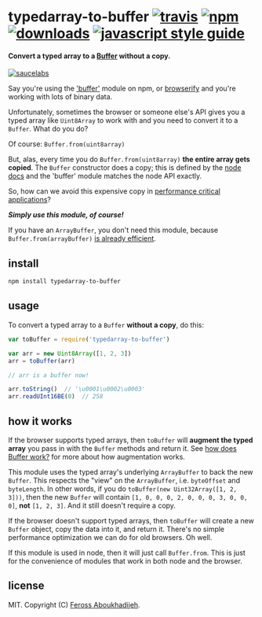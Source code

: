 # typedarray-to-buffer [![travis][travis-image]][travis-url] [![npm][npm-image]][npm-url] [![downloads][downloads-image]][downloads-url] [![javascript style guide][standard-image]][standard-url]

[travis-image]: https://img.shields.io/travis/feross/typedarray-to-buffer/master.svg
[travis-url]: https://travis-ci.org/feross/typedarray-to-buffer
[npm-image]: https://img.shields.io/npm/v/typedarray-to-buffer.svg
[npm-url]: https://npmjs.org/package/typedarray-to-buffer
[downloads-image]: https://img.shields.io/npm/dm/typedarray-to-buffer.svg
[downloads-url]: https://npmjs.org/package/typedarray-to-buffer
[standard-image]: https://img.shields.io/badge/code_style-standard-brightgreen.svg
[standard-url]: https://standardjs.com

#### Convert a typed array to a [Buffer](https://github.com/feross/buffer) without a copy.

[![saucelabs][saucelabs-image]][saucelabs-url]

[saucelabs-image]: https://saucelabs.com/browser-matrix/typedarray-to-buffer.svg
[saucelabs-url]: https://saucelabs.com/u/typedarray-to-buffer

Say you're using the ['buffer'](https://github.com/feross/buffer) module on npm, or
[browserify](https://browserify.org/) and you're working with lots of binary data.

Unfortunately, sometimes the browser or someone else's API gives you a typed array like
`Uint8Array` to work with and you need to convert it to a `Buffer`. What do you do?

Of course: `Buffer.from(uint8array)`

But, alas, every time you do `Buffer.from(uint8array)` **the entire array gets copied**.
The `Buffer` constructor does a copy; this is
defined by the [node docs](https://nodejs.org/api/buffer.html) and the 'buffer' module
matches the node API exactly.

So, how can we avoid this expensive copy in
[performance critical applications](https://github.com/feross/buffer/issues/22)?

***Simply use this module, of course!***

If you have an `ArrayBuffer`, you don't need this module, because
`Buffer.from(arrayBuffer)`
[is already efficient](https://nodejs.org/api/buffer.html#buffer_class_method_buffer_from_arraybuffer_byteoffset_length).

## install

```bash
npm install typedarray-to-buffer
```

## usage

To convert a typed array to a `Buffer` **without a copy**, do this:

```js
var toBuffer = require('typedarray-to-buffer')

var arr = new Uint8Array([1, 2, 3])
arr = toBuffer(arr)

// arr is a buffer now!

arr.toString()  // '\u0001\u0002\u0003'
arr.readUInt16BE(0)  // 258
```

## how it works

If the browser supports typed arrays, then `toBuffer` will **augment the typed array** you
pass in with the `Buffer` methods and return it. See [how does Buffer
work?](https://github.com/feross/buffer#how-does-it-work) for more about how augmentation
works.

This module uses the typed array's underlying `ArrayBuffer` to back the new `Buffer`. This
respects the "view" on the `ArrayBuffer`, i.e. `byteOffset` and `byteLength`. In other
words, if you do `toBuffer(new Uint32Array([1, 2, 3]))`, then the new `Buffer` will
contain `[1, 0, 0, 0, 2, 0, 0, 0, 3, 0, 0, 0]`, **not** `[1, 2, 3]`. And it still doesn't
require a copy.

If the browser doesn't support typed arrays, then `toBuffer` will create a new `Buffer`
object, copy the data into it, and return it. There's no simple performance optimization
we can do for old browsers. Oh well.

If this module is used in node, then it will just call `Buffer.from`. This is just for
the convenience of modules that work in both node and the browser.

## license

MIT. Copyright (C) [Feross Aboukhadijeh](https://feross.org).
